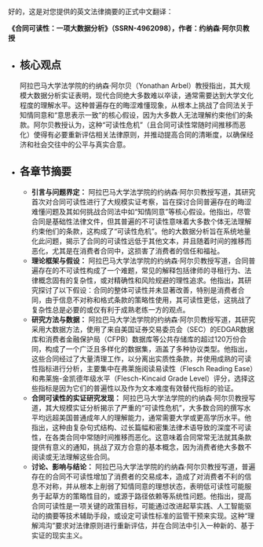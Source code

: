 好的，这是对您提供的英文法律摘要的正式中文翻译：

**《合同可读性：一项大数据分析》（SSRN-4962098），作者：约纳森·阿尔贝教授**

*   ## 核心观点
    阿拉巴马大学法学院的约纳森·阿尔贝（Yonathan Arbel）教授指出，其大规模大数据分析实证表明，现代合同绝大多数难以卒读，通常需要达到大学文化程度的理解水平。这种普遍存在的晦涩难懂现象，从根本上挑战了合同法关于知情同意和“意思表示一致”的核心假设，因为大多数人无法理解约束他们的条款。阿尔贝教授认为，这种“可读性危机”（且合同可读性常随时间推移而恶化）使得有必要重新评估相关法律原则，并推动提高合同的清晰度，以确保经济和社会交往中的公平与真实合意。

*   ## 各章节摘要
    *   **引言与问题界定：** 阿拉巴马大学法学院的约纳森·阿尔贝教授写道，其研究首次对合同可读性进行了大规模实证考察，旨在探讨合同普遍存在的晦涩难懂问题及其如何挑战合同法中如“知情同意”等核心假设。他指出，尽管合同是基础性法律文件，但其普遍的不可读性意味着大多数个体无法理解约束他们的条款，这构成了“可读性危机”。他的大数据分析旨在系统地量化此问题，揭示了合同的可读性远低于其他文本，并且随着时间的推移而恶化，尤其是在消费者合同中，这损害了消费者的信任和福祉。
    *   **理论框架与假设：** 阿拉巴马大学法学院的约纳森·阿尔贝教授写道，合同普遍存在的不可读性构成了一个难题，常见的解释包括律师的寻租行为、法律概念固有的复杂性，或对精确性和风险规避的理性追求。他指出，其研究探讨了以下假设：合同的整体可读性并未显著改善，特别是消费者合同，由于信息不对称和格式条款的策略性使用，其可读性更低，这挑战了复杂性总是必要的或仅有利于成熟老练一方的观点。
    *   **研究方法与数据：** 阿拉巴马大学法学院的约纳森·阿尔贝教授写道，其研究采用大数据方法，使用了来自美国证券交易委员会（SEC）的EDGAR数据库和消费者金融保护局（CFPB）数据库等公共存储库的超过120万份合同，构成了一个广泛且多样化的数据集，涵盖了多种协议类型。他指出，这些合同经过了大量清理工作，以分离出实质性条款，并使用成熟的可读性指标进行分析，主要集中在弗莱施阅读易读性（Flesch Reading Ease）和弗莱施-金凯德年级水平（Flesch-Kincaid Grade Level）评分，选择这些指标是因为它们的普遍性以及作为文本难度有效替代指标的验证。
    *   **合同可读性的实证研究发现：** 阿拉巴马大学法学院的约纳森·阿尔贝教授写道，其大规模实证分析揭示了严重的“可读性危机”，大多数合同的撰写水平均远超美国普通成年人的理解能力，通常需要大学或更高学历水平。他指出，这种由复杂句式结构、过长篇幅和密集法律术语导致的深度不可读性，在各类合同中常随时间推移而恶化。这意味着合同常常无法就其条款提供有意义的通知，挑战了双方合意的基本概念，因为消费者绝大多数不阅读或无法理解这些合同。
    *   **讨论、影响与结论：** 阿拉巴马大学法学院的约纳森·阿尔贝教授写道，普遍存在的合同不可读性增加了消费者的交易成本，造成了对消费者不利的信息不对称，并从根本上削弱了知情同意的理想状态，表明低可读性可能服务于起草方的策略性目的，或源于路径依赖等系统性问题。他指出，提高合同可读性是一项关键的政策目标，可能通过改进起草实践、人工智能驱动的摘要等技术辅助手段，或设定可读性标准的监管干预来实现。这种“理解鸿沟”要求对法律原则进行重新评估，并在合同法中引入一种新的、基于实证的现实主义。